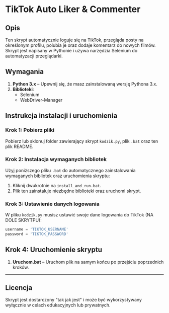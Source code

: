 # TikTok Auto Liker & Commenter

## Opis
Ten skrypt automatycznie loguje się na TikTok, przegląda posty na określonym profilu, polubia je oraz dodaje komentarz do nowych filmów. Skrypt jest napisany w Pythonie i używa narzędzia Selenium do automatyzacji przeglądarki.

## Wymagania
1. **Python 3.x** – Upewnij się, że masz zainstalowaną wersję Pythona 3.x.
2. **Biblioteki**:
   - Selenium
   - WebDriver-Manager

## Instrukcja instalacji i uruchomienia

### Krok 1: Pobierz pliki
Pobierz lub sklonuj folder zawierający skrypt `kodzik.py`, plik `.bat` oraz ten plik README.

### Krok 2: Instalacja wymaganych bibliotek
Użyj poniższego pliku `.bat` do automatycznego zainstalowania wymaganych bibliotek oraz uruchomienia skryptu:
1. Kliknij dwukrotnie na `install_and_run.bat`.
2. Plik ten zainstaluje niezbędne biblioteki oraz uruchomi skrypt.

### Krok 3: Ustawienie danych logowania
W pliku `kodzik.py` musisz ustawić swoje dane logowania do TikTok (NA DOLE SKRYTPU):
```python
username = 'TIKTOK_USERNAME'
password = 'TIKTOK_PASSWORD'
```

## Krok 4: Uruchomienie skryptu
1. **Uruchom.bat** – Uruchom plik na samym końcu po przejściu poprzednich kroków.
---

## Licencja
Skrypt jest dostarczony "tak jak jest" i może być wykorzystywany wyłącznie w celach edukacyjnych lub prywatnych.
